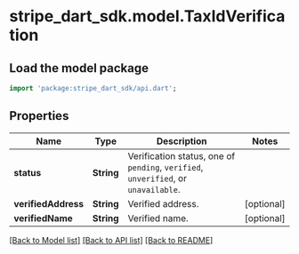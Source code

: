 # stripe_dart_sdk.model.TaxIdVerification

## Load the model package
```dart
import 'package:stripe_dart_sdk/api.dart';
```

## Properties
Name | Type | Description | Notes
------------ | ------------- | ------------- | -------------
**status** | **String** | Verification status, one of `pending`, `verified`, `unverified`, or `unavailable`. | 
**verifiedAddress** | **String** | Verified address. | [optional] 
**verifiedName** | **String** | Verified name. | [optional] 

[[Back to Model list]](../README.md#documentation-for-models) [[Back to API list]](../README.md#documentation-for-api-endpoints) [[Back to README]](../README.md)


